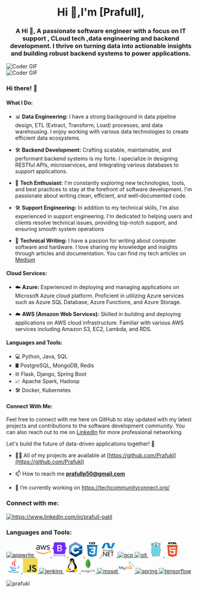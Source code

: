 <h1 align="center">Hi 👋,I'm [Prafull], </h1>
<h3 align="center">A Hi 👋, A passionate software engineer with a focus on  IT support , CLoud tech ,data engineering and backend development. I thrive on turning data into actionable insights and building robust backend systems to power applications.</h3>

<img alt="Coder GIF" height=250 width=350 src="https://magiccopy.xyz/assets/images/hadder.gif" />
<br>
<img alt="Coder GIF" height=250 width=350 src="https://images.squarespace-cdn.com/content/v1/5769fc401b631bab1addb2ab/1541580611624-TE64QGKRJG8SWAIUS7NS/ke17ZwdGBToddI8pDm48kPoswlzjSVMM-SxOp7CV59BZw-zPPgdn4jUwVcJE1ZvWQUxwkmyExglNqGp0IvTJZamWLI2zvYWH8K3-s_4yszcp2ryTI0HqTOaaUohrI8PI6FXy8c9PWtBlqAVlUS5izpdcIXDZqDYvprRqZ29Pw0o/coding-freak.gif" />

### Hi there! 👋

#### What I Do:
- 📊 **Data Engineering:** I have a strong background in data pipeline design, ETL (Extract, Transform, Load) processes, and data warehousing. I enjoy working with various data technologies to create efficient data ecosystems.

- 🛠️ **Backend Development:** Crafting scalable, maintainable, and performant backend systems is my forte. I specialize in designing RESTful APIs, microservices, and integrating various databases to support applications.

- 🚀 **Tech Enthusiast:** I'm constantly exploring new technologies, tools, and best practices to stay at the forefront of software development. I'm passionate about writing clean, efficient, and well-documented code.

- 🛠 **Support Engineering:** In addition to my technical skills, I'm also experienced in support engineering. I'm dedicated to helping users and clients resolve technical issues, providing top-notch support, and ensuring smooth system operations  

- 📝 **Technical Writing:** I have a passion for writing about computer software and hardware. I love sharing my knowledge and insights through articles and documentation. You can find my tech articles on [Medium](https://medium.com/@yourusername)

#### Cloud Services:
- ☁️ **Azure:** Experienced in deploying and managing applications on Microsoft Azure cloud platform. Proficient in utilizing Azure services such as Azure SQL Database, Azure Functions, and Azure Storage.

- ☁️ **AWS (Amazon Web Services):** Skilled in building and deploying applications on AWS cloud infrastructure. Familiar with various AWS services including Amazon S3, EC2, Lambda, and RDS.



#### Languages and Tools:
- 💻 Python, Java, SQL
- 🛢️ PostgreSQL, MongoDB, Redis
- 🌐 Flask, Django, Spring Boot
- 📈 Apache Spark, Hadoop
- 🛠 Docker, Kubernetes

#### Connect With Me:
Feel free to connect with me here on GitHub to stay updated with my latest projects and contributions to the software development community. You can also reach out to me on [LinkedIn](https://www.linkedin.com/in/PrafullPatil) for more professional networking.

Let's build the future of data-driven applications together! 🚀

- 👨‍💻 All of my projects are available at [https://github.com/Prafukl](https://github.com/Prafukl)

- 📫 How to reach me **prafullp50@gmail.com**

- 🔭 I’m currently working on https://techcommunityconnect.org/



<h3 align="left">Connect with me:</h3>
<p align="left">
<a href="https://linkedin.com/in/https://www.linkedin.com/in/prafull-patil" target="blank"><img align="center" src="https://raw.githubusercontent.com/rahuldkjain/github-profile-readme-generator/master/src/images/icons/Social/linked-in-alt.svg" alt="https://www.linkedin.com/in/prafull-patil" height="30" width="40" /></a>
</p>

<h3 align="left">Languages and Tools:</h3>
<p align="left"> <a href="https://appwrite.io" target="_blank" rel="noreferrer"> <img src="https://www.vectorlogo.zone/logos/appwriteio/appwriteio-icon.svg" alt="appwrite" width="40" height="40"/> </a> <a href="https://aws.amazon.com" target="_blank" rel="noreferrer"> <img src="https://raw.githubusercontent.com/devicons/devicon/master/icons/amazonwebservices/amazonwebservices-original-wordmark.svg" alt="aws" width="40" height="40"/> </a> <a href="https://getbootstrap.com" target="_blank" rel="noreferrer"> <img src="https://raw.githubusercontent.com/devicons/devicon/master/icons/bootstrap/bootstrap-plain-wordmark.svg" alt="bootstrap" width="40" height="40"/> </a> <a href="https://www.w3schools.com/cpp/" target="_blank" rel="noreferrer"> <img src="https://raw.githubusercontent.com/devicons/devicon/master/icons/cplusplus/cplusplus-original.svg" alt="cplusplus" width="40" height="40"/> </a> <a href="https://www.w3schools.com/css/" target="_blank" rel="noreferrer"> <img src="https://raw.githubusercontent.com/devicons/devicon/master/icons/css3/css3-original-wordmark.svg" alt="css3" width="40" height="40"/> </a> <a href="https://dotnet.microsoft.com/" target="_blank" rel="noreferrer"> <img src="https://raw.githubusercontent.com/devicons/devicon/master/icons/dot-net/dot-net-original-wordmark.svg" alt="dotnet" width="40" height="40"/> </a> <a href="https://cloud.google.com" target="_blank" rel="noreferrer"> <img src="https://www.vectorlogo.zone/logos/google_cloud/google_cloud-icon.svg" alt="gcp" width="40" height="40"/> </a> <a href="https://git-scm.com/" target="_blank" rel="noreferrer"> <img src="https://www.vectorlogo.zone/logos/git-scm/git-scm-icon.svg" alt="git" width="40" height="40"/> </a> <a href="https://golang.org" target="_blank" rel="noreferrer"> <img src="https://raw.githubusercontent.com/devicons/devicon/master/icons/go/go-original.svg" alt="go" width="40" height="40"/> </a> <a href="https://www.w3.org/html/" target="_blank" rel="noreferrer"> <img src="https://raw.githubusercontent.com/devicons/devicon/master/icons/html5/html5-original-wordmark.svg" alt="html5" width="40" height="40"/> </a> <a href="https://www.java.com" target="_blank" rel="noreferrer"> <img src="https://raw.githubusercontent.com/devicons/devicon/master/icons/java/java-original.svg" alt="java" width="40" height="40"/> </a> <a href="https://developer.mozilla.org/en-US/docs/Web/JavaScript" target="_blank" rel="noreferrer"> <img src="https://raw.githubusercontent.com/devicons/devicon/master/icons/javascript/javascript-original.svg" alt="javascript" width="40" height="40"/> </a> <a href="https://www.jenkins.io" target="_blank" rel="noreferrer"> <img src="https://www.vectorlogo.zone/logos/jenkins/jenkins-icon.svg" alt="jenkins" width="40" height="40"/> </a> <a href="https://www.linux.org/" target="_blank" rel="noreferrer"> <img src="https://raw.githubusercontent.com/devicons/devicon/master/icons/linux/linux-original.svg" alt="linux" width="40" height="40"/> </a> <a href="https://www.mongodb.com/" target="_blank" rel="noreferrer"> <img src="https://raw.githubusercontent.com/devicons/devicon/master/icons/mongodb/mongodb-original-wordmark.svg" alt="mongodb" width="40" height="40"/> </a> <a href="https://www.microsoft.com/en-us/sql-server" target="_blank" rel="noreferrer"> <img src="https://www.svgrepo.com/show/303229/microsoft-sql-server-logo.svg" alt="mssql" width="40" height="40"/> </a> <a href="https://www.mysql.com/" target="_blank" rel="noreferrer"> <img src="https://raw.githubusercontent.com/devicons/devicon/master/icons/mysql/mysql-original-wordmark.svg" alt="mysql" width="40" height="40"/> </a> <a href="https://spring.io/" target="_blank" rel="noreferrer"> <img src="https://www.vectorlogo.zone/logos/springio/springio-icon.svg" alt="spring" width="40" height="40"/> </a> <a href="https://www.tensorflow.org" target="_blank" rel="noreferrer"> <img src="https://www.vectorlogo.zone/logos/tensorflow/tensorflow-icon.svg" alt="tensorflow" width="40" height="40"/> </a> </p>

<p><img align="center" src="https://github-readme-stats.vercel.app/api/top-langs?username=prafukl&show_icons=true&locale=en&layout=compact" alt="prafukl" /></p>
